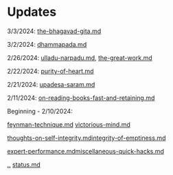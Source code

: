 # Updates

3/3/2024: [the-bhagavad-gita.md](../study-notes/philosophy/indian/hinduism/bhagavad-gita/the-bhagavad-gita.md "mention")

3/2/2024: [dhammapada.md](../study-notes/philosophy/indian/buddhism/early-buddhism/pali-canon/dhammapada.md "mention")

2/26/2024: [ulladu-narpadu.md](../study-notes/philosophy/indian/hinduism/advaita-vedanta/ramana-mahashri/ulladu-narpadu.md "mention"), [the-great-work.md](../study-notes/philosophy/indian/hinduism/bhagavad-gita/the-great-work.md "mention")

2/22/2024: [purity-of-heart.md](../study-notes/philosophy/indian/buddhism/early-buddhism/various-authors/thanissaro-bhikkhu/purity-of-heart.md "mention")

2/21/2024: [upadesa-saram.md](../study-notes/philosophy/indian/hinduism/advaita-vedanta/ramana-mahashri/upadesa-saram.md "mention")

2/11/2024: [on-reading-books-fast-and-retaining.md](../study-notes/skills/learning/on-reading-books-fast-and-retaining.md "mention")

Beginning - 2/10/2024:&#x20;

[feynman-technique.md](../study-notes/skills/learning/feynman-technique.md "mention") [victorious-mind.md](../study-notes/skills/memory/victorious-mind.md "mention")

&#x20;[thoughts-on-self-integrity.md](../study-notes/skills/integrity/thoughts-on-self-integrity.md "mention")[integrity-of-emptiness.md](../study-notes/philosophy/indian/buddhism/early-buddhism/various-authors/thanissaro-bhikkhu/integrity-of-emptiness.md "mention")&#x20;

[expert-performance.md](../study-notes/skills/learning/deliberate-practice/expert-performance.md "mention")[miscellaneous-quick-hacks.md](../study-notes/skills/miscellaneous-quick-hacks.md "mention")

[..](../ "mention") [status.md](../my-books/on-what-to-be/status.md "mention")&#x20;

